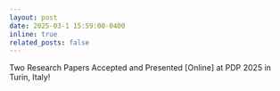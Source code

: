 ```yaml
---
layout: post
date: 2025-03-1 15:59:00-0400
inline: true
related_posts: false
---
```


Two Research Papers Accepted and Presented [Online] at PDP 2025 in Turin, Italy!
